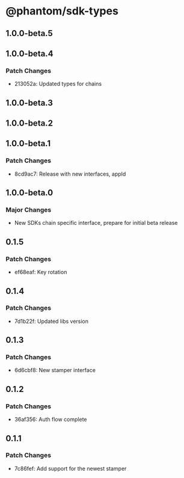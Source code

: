 # @phantom/sdk-types

## 1.0.0-beta.5

## 1.0.0-beta.4

### Patch Changes

- 213052a: Updated types for chains

## 1.0.0-beta.3

## 1.0.0-beta.2

## 1.0.0-beta.1

### Patch Changes

- 8cd9ac7: Release with new interfaces, appId

## 1.0.0-beta.0

### Major Changes

- New SDKs chain specific interface, prepare for initial beta release

## 0.1.5

### Patch Changes

- ef68eaf: Key rotation

## 0.1.4

### Patch Changes

- 7d1b22f: Updated libs version

## 0.1.3

### Patch Changes

- 6d6cbf8: New stamper interface

## 0.1.2

### Patch Changes

- 36af356: Auth flow complete

## 0.1.1

### Patch Changes

- 7c86fef: Add support for the newest stamper
